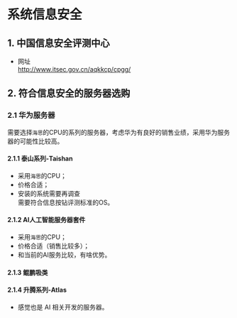 #  系统信息安全

## 1. 中国信息安全评测中心

- 网址  
  http://www.itsec.gov.cn/aqkkcp/cpgg/

## 2. 符合信息安全的服务器选购

### 2.1 华为服务器

需要选择`海思`的CPU的系列的服务器，考虑华为有良好的销售业绩，采用华为服务器的可能性比较高。

#### 2.1.1 泰山系列-Taishan

- 采用`海思`的CPU；
- 价格合适；
- 安装的系统需要再调查  
  需要符合信息按钻评测标准的OS。

#### 2.1.2 AI人工智能服务器套件

- 采用`海思`的CPU；
- 价格合适（销售比较多）；
- 和当前的AI服务比较，有啥优势。

#### 2.1.3 鲲鹏吸类

#### 2.1.4 升腾系列-Atlas

- 感觉也是 AI 相关开发的服务器。

